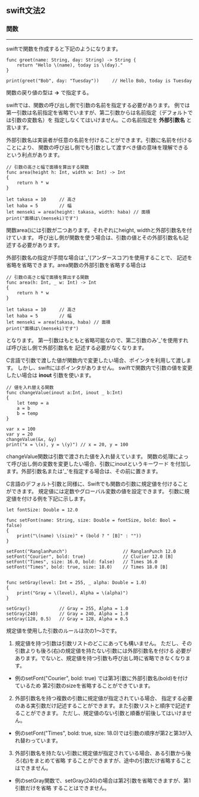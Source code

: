 ## swift文法2

### 関数
---
swiftで関数を作成すると下記のようになります。
~~~
func greet(name: String, day: String) -> String {
    return "Hello \(name), today is \(day)."
}

print(greet("Bob", day: "Tuesday"))     // Hello Bob, today is Tuesday
~~~
関数の戻り値の型は **->** で指定する。

swiftでは、関数の呼び出し側で引数の名前を指定する必要があります。
例では第一引数は名前指定を省略でいますが、第二引数からは名前指定（デフォルトでは引数の変数名）を
指定しなくてはいけません。この名前指定を **外部引数名** と言います。

外部引数名は実装者が任意の名前を付けることができます。引数に名前を付けることにより、
関数の呼び出し側でも引数として渡すべき値の意味を理解できるという利点があります。
~~~
// 引数の高さと幅で面積を算出する関数
func area(height h: Int, width w: Int) -> Int
{
    return h * w
}

let takasa = 10     // 高さ
let haba = 5        // 幅
let menseki = area(height: takasa, width: haba) // 面積
print("面積は\(menseki)です")
~~~
関数area()には引数が二つあります。それぞれにheight, widthと外部引数名を付けています。
呼び出し側が関数を使う場合は、引数の値とその外部引数名も記述する必要があります。

外部引数名の指定が手間な場合は'_'(アンダースコア)を使用することで、
記述を省略を省略できます。area関数の外部引数を省略する場合は
~~~
// 引数の高さと幅で面積を算出する関数
func area(h: Int, _ w: Int) -> Int
{
    return h * w
}

let takasa = 10     // 高さ
let haba = 5        // 幅
let menseki = area(takasa, haba) // 面積
print("面積は\(menseki)です")
~~~
となります。
第一引数はもともと省略可能なので、第二引数のみ'_'を使用すれば呼び出し側で外部引数名を
記述する必要がなくなります。

C言語で引数で渡した値が関数内で変更したい場合、ポインタを利用して渡します。
しかし、swiftにはポインタがありません。
swiftで関数内で引数の値を変更したい場合は **inout** 引数を使います。
~~~
// 値を入れ替える関数
func changeValue(inout a:Int, inout _ b:Int)
{
    let temp = a
    a = b
    b = temp
}

var x = 100
var y = 20
changeValue(&x, &y)
print("x = \(x), y = \(y)") // x = 20, y = 100
~~~
changeValue関数は引数で渡された値を入れ替えています。
関数の処理によって呼び出し側の変数を変更したい場合、引数にinoutというキーワード
を付加します。外部引数名または'_'を指定する場合は、その前に置きます。

C言語のデフォルト引数と同様に、Swiftでも関数の引数に規定値を付けることができます。
規定値には定数やグローバル変数の値を設定できます。
引数に規定値を付ける例を下記に示します。
~~~
let fontSize: Double = 12.0

func setFont(name: String, size: Double = fontSize, bold: Bool = false)
{
    print("\(name) \(size)" + (bold ? " [B]" : ""))
}

setFont("RanglanPunch")                     // RanglanPunch 12.0
setFont("Courier", bold: true)              // Clurier 12.0 [B]
setFont("Times", size: 16.0, bold: false)   // Times 16.0
setFont("Times", bold: true, size: 18.0)    // Times 18.0 [B]


func setGray(level: Int = 255, _ alpha: Double = 1.0)
{
    print("Gray = \(level), Alpha = \(alpha)")
}

setGray()           // Gray = 255, Alpha = 1.0
setGray(240)        // Gray = 240, Alpha = 1.0
setGray(128, 0.5)   // Gray = 128, Alpha = 0.5
~~~
規定値を使用した引数のルールは次の1〜3です。
1. 規定値を持つ引数は引数リストのどこにあっても構いません。
ただし、その引数よりも後ろ(右)の規定値を持たない引数には外部引数名を付ける
必要があります。でないと、規定値を持つ引数も呼び出し時に省略できなくなります。
 * 例のsetFont("Courier", bold: true) では第3引数に外部引数名(bold)を付けているため
第2引数のsizeを省略することができています。
2. 外部引数名を持つ複数の引数に規定値が指定されている場合、
指定する必要のある実引数だけ記述することができます。また引数リストと順序で記述することができます。
ただし、規定値のない引数と順番が前後してはいけません。
 * 例のsetFont("Times", bold: true, size: 18.0)では引数の順序が第2と第3が入れ替わっています。
3. 外部引数名を持たない引数に規定値が指定されている場合、ある引数から後ろ(右)をまとめて省略
することができますが、途中の引数だけ省略することはできません。
 * 例のsetGray関数で、setGray(240)の場合は第2引数を省略できますが、第1引数だけを省略
することはできません。

